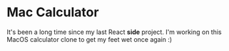 # Mac Calculator

It's been a long time since my last React **side** project. I'm working on this MacOS calculator clone to get my feet wet once again :)
